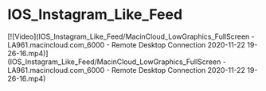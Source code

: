 # IOS_Instagram_Like_Feed

[![Video](IOS_Instagram_Like_Feed/MacinCloud_LowGraphics_FullScreen - LA961.macincloud.com_6000 - Remote Desktop Connection 2020-11-22 19-26-16.mp4)](IOS_Instagram_Like_Feed/MacinCloud_LowGraphics_FullScreen - LA961.macincloud.com_6000 - Remote Desktop Connection 2020-11-22 19-26-16.mp4)
